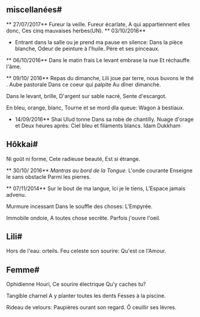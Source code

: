  ## miscellanées#
** 27/07/2017**
Fureur la veille.
Fureur écarlate,
A qui appartiennent elles donc,
Ces cinq mauvaises herbes(UN).
** 03/10/2016**
* Entrant dans la salle ou je prend ma pause en silence:
Dans la pièce blanche,
Odeur de peinture à l'huile.
Père et ses pinceaux.

** 06/10/2016**
Dans le matin frais
Le levant embrase la nue
Et réchauffe l'âme.

** 09/10/ 2016**
Repas du dimanche, Lili joue par terre, nous buvons le thé .
Aube pastorale
Dans ce coeur qui palpite
Au dîner dimanche.

Dans le levant, brille,
D'argent sur sable nacré,
Sente d'escargot.

En bleu, orange, blanc,
Tourne et se mord dla queue:
Wagon à bestiaux.

* 14/09/2016**
Shai Ulud tonne
Dans sa robe de chantilly.
Nuage d'orage
et
Deux heures après:
Ciel bleu et filaments blancs.
Idam Dukkham
## Hôkkai#
Ni goût ni forme,
Cete radieuse beauté,
Est si étrange.

** 30/10/ 2016**
*Mantras au bord de la Tongue.*
L'onde courante
Enseigne le sans obstacle
Parmi les pierres.

** 07/11/2014**
Sur le bout de ma langue,
Ici je le tiens,
L'Espace  jamais advenu.

Murmure incessant
Dans le souffle des choses:
L'Empyrée.

Immobile ondoie,
A toutes chose secrête.
Parfois j'ouvre l'oeil.

## Lili#
Hors de l'eau: orteils.
Feu celeste son sourire:
Qu'est ce l'Amour.

## Femme#
Ophidienne Houri,
Ce sourire électrique
Qu'y caches tu?

Tangible charnel
A y planter toutes les dents
Fesses à la piscine.

Rideau de velours:
Paupières ourant son regard.
Ô ceuillir ses lèvres.

